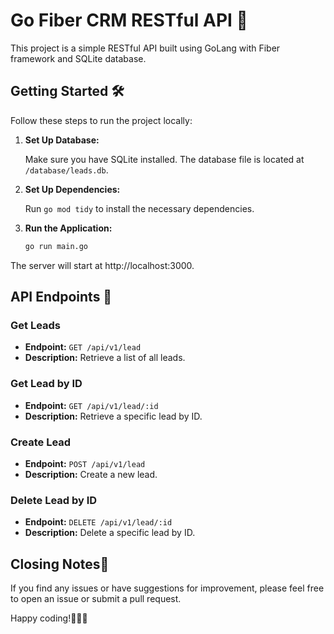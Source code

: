 # Go Fiber CRM RESTful API 🚀

This project is a simple RESTful API built using GoLang with Fiber framework and SQLite database.

## Getting Started 🛠️

Follow these steps to run the project locally:

1. **Set Up Database:**

    Make sure you have SQLite installed. The database file is located at `/database/leads.db`.

2. **Set Up Dependencies:**

    Run `go mod tidy` to install the necessary dependencies.

3. **Run the Application:**

    ```bash
    go run main.go
    ```

The server will start at http://localhost:3000.

## API Endpoints 🚪

### Get Leads

-   **Endpoint:** `GET /api/v1/lead`
-   **Description:** Retrieve a list of all leads.

### Get Lead by ID

-   **Endpoint:** `GET /api/v1/lead/:id`
-   **Description:** Retrieve a specific lead by ID.

### Create Lead

-   **Endpoint:** `POST /api/v1/lead`
-   **Description:** Create a new lead.

### Delete Lead by ID

-   **Endpoint:** `DELETE /api/v1/lead/:id`
-   **Description:** Delete a specific lead by ID.

## Closing Notes📝

If you find any issues or have suggestions for improvement, please feel free to open an issue or submit a pull request.

Happy coding!🚀👨‍💻
